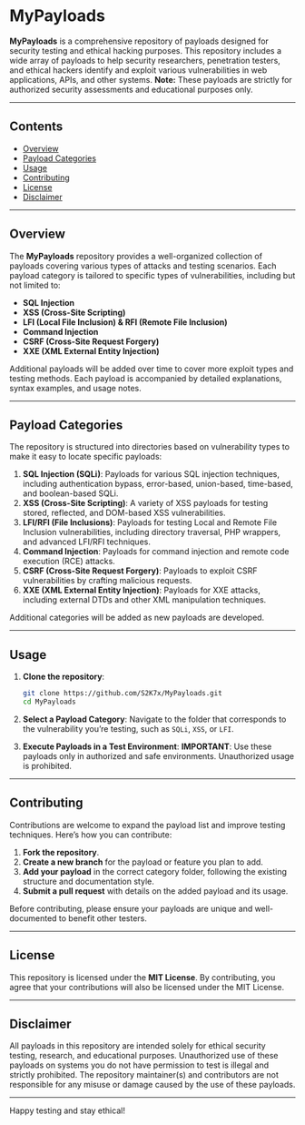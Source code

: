 # MyPayloads

**MyPayloads** is a comprehensive repository of payloads designed for security testing and ethical hacking purposes. This repository includes a wide array of payloads to help security researchers, penetration testers, and ethical hackers identify and exploit various vulnerabilities in web applications, APIs, and other systems. **Note:** These payloads are strictly for authorized security assessments and educational purposes only.

---

## Contents

- [Overview](#overview)
- [Payload Categories](#payload-categories)
- [Usage](#usage)
- [Contributing](#contributing)
- [License](#license)
- [Disclaimer](#disclaimer)

---

## Overview

The **MyPayloads** repository provides a well-organized collection of payloads covering various types of attacks and testing scenarios. Each payload category is tailored to specific types of vulnerabilities, including but not limited to:

- **SQL Injection**
- **XSS (Cross-Site Scripting)**
- **LFI (Local File Inclusion) & RFI (Remote File Inclusion)**
- **Command Injection**
- **CSRF (Cross-Site Request Forgery)**
- **XXE (XML External Entity Injection)**

Additional payloads will be added over time to cover more exploit types and testing methods. Each payload is accompanied by detailed explanations, syntax examples, and usage notes.

---

## Payload Categories

The repository is structured into directories based on vulnerability types to make it easy to locate specific payloads:

1. **SQL Injection (SQLi)**: Payloads for various SQL injection techniques, including authentication bypass, error-based, union-based, time-based, and boolean-based SQLi.
2. **XSS (Cross-Site Scripting)**: A variety of XSS payloads for testing stored, reflected, and DOM-based XSS vulnerabilities.
3. **LFI/RFI (File Inclusions)**: Payloads for testing Local and Remote File Inclusion vulnerabilities, including directory traversal, PHP wrappers, and advanced LFI/RFI techniques.
4. **Command Injection**: Payloads for command injection and remote code execution (RCE) attacks.
5. **CSRF (Cross-Site Request Forgery)**: Payloads to exploit CSRF vulnerabilities by crafting malicious requests.
6. **XXE (XML External Entity Injection)**: Payloads for XXE attacks, including external DTDs and other XML manipulation techniques.

Additional categories will be added as new payloads are developed.

---

## Usage

1. **Clone the repository**:
    ```bash
    git clone https://github.com/S2K7x/MyPayloads.git
    cd MyPayloads
    ```

2. **Select a Payload Category**:
    Navigate to the folder that corresponds to the vulnerability you’re testing, such as `SQLi`, `XSS`, or `LFI`.

3. **Execute Payloads in a Test Environment**:
    **IMPORTANT**: Use these payloads only in authorized and safe environments. Unauthorized usage is prohibited.

---

## Contributing

Contributions are welcome to expand the payload list and improve testing techniques. Here’s how you can contribute:

1. **Fork the repository**.
2. **Create a new branch** for the payload or feature you plan to add.
3. **Add your payload** in the correct category folder, following the existing structure and documentation style.
4. **Submit a pull request** with details on the added payload and its usage.

Before contributing, please ensure your payloads are unique and well-documented to benefit other testers.

---

## License

This repository is licensed under the **MIT License**. By contributing, you agree that your contributions will also be licensed under the MIT License.

---

## Disclaimer

All payloads in this repository are intended solely for ethical security testing, research, and educational purposes. Unauthorized use of these payloads on systems you do not have permission to test is illegal and strictly prohibited. The repository maintainer(s) and contributors are not responsible for any misuse or damage caused by the use of these payloads.

---

Happy testing and stay ethical!
